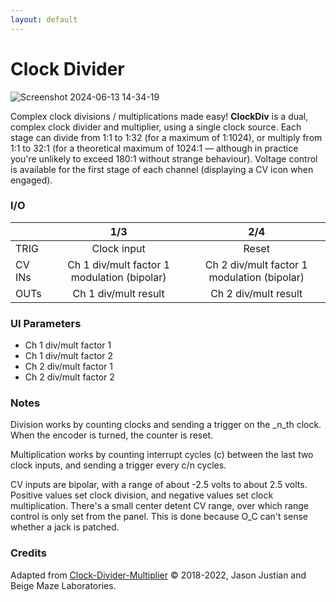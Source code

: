 ```yaml
---
layout: default
---
```

# Clock Divider

![Screenshot 2024-06-13 14-34-19](https://github.com/djphazer/O_C-Phazerville/assets/109086194/1a4bd41e-1c36-473b-8c4e-75fe55a00c0b)

Complex clock divisions / multiplications made easy! **ClockDiv** is a dual, complex clock divider and multiplier, using a single clock source. Each stage can divide from 1:1 to 1:32 (for a maximum of 1:1024), or multiply from 1:1 to 32:1 (for a theoretical maximum of 1024:1 — although in practice you're unlikely to exceed 180:1 without strange behaviour). Voltage control is available for the first stage of each channel (displaying a CV icon when engaged).

### I/O

|        |                     1/3                     |                     2/4                     |
| ------ | :-----------------------------------------: | :-----------------------------------------: |
| TRIG   |                 Clock input                 |                    Reset                    |
| CV INs | Ch 1 div/mult factor 1 modulation (bipolar) | Ch 2 div/mult factor 1 modulation (bipolar) |
| OUTs   |            Ch 1 div/mult result             |            Ch 2 div/mult result             |


### UI Parameters
* Ch 1 div/mult factor 1
* Ch 1 div/mult factor 2
* Ch 2 div/mult factor 1
* Ch 2 div/mult factor 2

### Notes
Division works by counting clocks and sending a trigger on the _n_th clock. When the encoder is turned, the counter is reset.

Multiplication works by counting interrupt cycles (c) between the last two clock inputs, and sending a trigger every c/n cycles.

CV inputs are bipolar, with a range of about -2.5 volts to about 2.5 volts. Positive values set clock division, and negative values set clock multiplication. There's a small center detent CV range, over which range control is only set from the panel. This is done because O_C can't sense whether a jack is patched.

### Credits
Adapted from [Clock-Divider-Multiplier](https://github.com/Chysn/O_C-HemisphereSuite/wiki/Clock-Divider-Multiplier) © 2018-2022, Jason Justian and Beige Maze Laboratories. 
